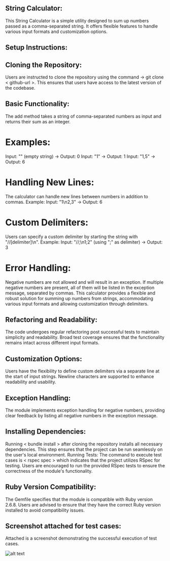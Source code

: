 ## String Calculator:
This String Calculator is a simple utility designed to sum up numbers passed as a comma-separated string. It offers flexible features to handle various input formats and customization options.

## Setup Instructions:

## Cloning the Repository:
Users are instructed to clone the repository using the command -> git clone < github-url >.
This ensures that users have access to the latest version of the codebase.

## Basic Functionality:
The add method takes a string of comma-separated numbers as input and returns their sum as an integer.
# Examples:
Input: "" (empty string) → Output: 0
Input: "1" → Output: 1
Input: "1,5" → Output: 6

# Handling New Lines:
The calculator can handle new lines between numbers in addition to commas.
Example: Input: "1\n2,3" → Output: 6

# Custom Delimiters:
Users can specify a custom delimiter by starting the string with "//[delimiter]\n".
Example: Input: "//;\n1;2" (using ";" as delimiter) → Output: 3

# Error Handling:
Negative numbers are not allowed and will result in an exception.
If multiple negative numbers are present, all of them will be listed in the exception message, separated by commas.
This calculator provides a flexible and robust solution for summing up numbers from strings, accommodating various input formats and allowing customization through delimiters.

## Refactoring and Readability:
The code undergoes regular refactoring post successful tests to maintain simplicity and readability.
Broad test coverage ensures that the functionality remains intact across different input formats.

## Customization Options:
Users have the flexibility to define custom delimiters via a separate line at the start of input strings.
Newline characters are supported to enhance readability and usability.

## Exception Handling:
The module implements exception handling for negative numbers, providing clear feedback by listing all negative numbers in the exception message.

## Installing Dependencies:
Running < bundle install > after cloning the repository installs all necessary dependencies.
This step ensures that the project can be run seamlessly on the user's local environment.
Running Tests:
The command to execute test cases is < rspec spec > which indicates that the project utilizes RSpec for testing.
Users are encouraged to run the provided RSpec tests to ensure the correctness of the module's functionality.

## Ruby Version Compatibility:
The Gemfile specifies that the module is compatible with Ruby version 2.6.8.
Users are advised to ensure that they have the correct Ruby version installed to avoid compatibility issues.

## Screenshot attached for test cases:
Attached is a screenshot demonstrating the successful execution of test cases.


![alt text](<Screenshot from 2024-05-08 14-04-34.png>)
